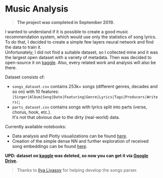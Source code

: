 # Music Analysis
> <b>The project was completed in September 2019.</b>

I wanted to understand if it is possible to create a good music recommendation system, which would use only the statistics of song lyrics. To do that, I decided to create a simple few layers neural network and find the data to train it.  
Unfortunately, I did not find a suitable dataset, so I collected mine and it was the largest open dataset with a variety of metadata. Then was decided to open-source it on [kaggle](https://www.kaggle.com/detkov/lyrics-dataset). Also, every related work and analysis will also be there.  

Dataset consists of:
* `songs_dataset.csv` contains 253k+ songs (different genres, decades and so on) with 10 features:  
`|Singer|Album|Song|Date|Featuring|Genre|Lyrics|Tags|Producers|Writers|`;
* `parts_dataset.csv` contains songs with lyrics split into parts (verse, chorus, hook, etc.).  
It's not that obvious due to the dirty (real-world) data.

Currently available notebooks:
* Data analysis and Plotly visualizations can be found [here](https://www.kaggle.com/detkov/starter-music-analysis-and-plotly-tutorial).  
* Creation of the simple dense NN and further exploration of received song embeddings can be found [here](https://www.kaggle.com/detkov/music-classification).

<b>UPD: dataset on [kaggle](https://www.kaggle.com/detkov/lyrics-dataset) was deleted, so now you can get it via [Google Drive](https://drive.google.com/drive/folders/10FOIW80rjwTsudtsB8wQhs0q9arn9_gj?usp=sharing).</b>

> Thanks to [Ilya Liyasov](https://github.com/Literman) for helping develop the songs parser.
